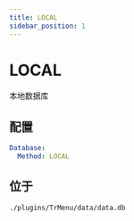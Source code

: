```yaml
---
title: LOCAL
sidebar_position: 1
---
```


# LOCAL

本地数据库

## 配置

```yaml
Database:
  Method: LOCAL
```

## 位于

```text
./plugins/TrMenu/data/data.db
```